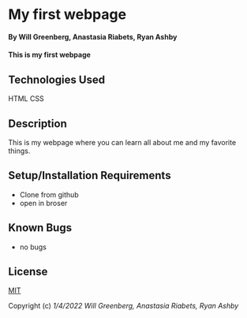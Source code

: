 # My first webpage

#### By Will Greenberg, Anastasia Riabets, Ryan Ashby

#### This is my first webpage

## Technologies Used

HTML
CSS

## Description

This is my webpage where you can learn all about me and my favorite things.

## Setup/Installation Requirements

* Clone from github
* open in broser

## Known Bugs

* no bugs

## License

[MIT](https://opensource.org/licenses/MIT)

Copyright (c) _1/4/2022_ _Will Greenberg, Anastasia Riabets, Ryan Ashby_